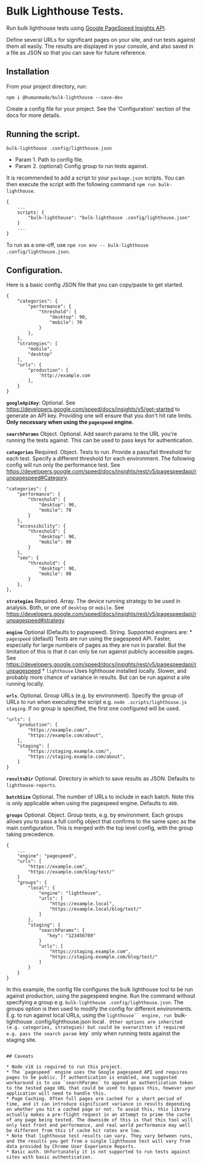 # Bulk Lighthouse Tests.

Run bulk lighthouse tests using [Google PageSpeed Insights API](https://developers.google.com/speed/docs/insights/v5/about).

Define several URLs for significant pages on your site, and run tests against them all easily. The results are displayed in your console, and also saved in a file as JSON so that you can save for future reference.

## Installation

From your project directory, run:

```
npm i @humanmade/bulk-lighthouse --save-dev
```

Create a config file for your project. See the 'Configuration' section of the docs for more details.

## Running the script.

```
bulk-lighthouse .config/lighthouse.json
```

* Param 1. Path to config file.
* Param 2. (optional) Config group to run tests against.

It is recommended to add a script to your `package.json` scripts. You can then execute the script with the following command `npm run bulk-lighthouse`.

```
{
	...
	scripts: {
		"bulk-lighthouse": "bulk-lighthouse .config/lighthouse.json"
	}
	...
}
```

To run as a one-off, use `npm run env -- bulk-lighthouse .config/lighthouse.json`.

## Configuration.

Here is a basic config JSON file that you can copy/paste to get started.

```
{
	"categories": {
		"performance": {
			"threshold": {
				"desktop": 90,
				"mobile": 70
			}
		},
	},
	"strategies": [
		"mobile",
		"desktop"
	],
	"urls": {
		"production": [
			'http://example.com
		],
	}
}
```

**`googleApiKey`**: Optional. See https://developers.google.com/speed/docs/insights/v5/get-started to generate an API key. Providing one will ensure that you don't hit rate limits. **Only necessary when using the `pagespeed` engine.**

**`searchParams`** Object. Optional. Add search params to the URL you're running the tests against. This can be used to pass keys for authentication.

**`categories`** Required. Object. Tests to run. Provide a pass/fail threshold for each test. Specify a different threshold for each environment. The following config will run only the performance test.  See https://developers.google.com/speed/docs/insights/rest/v5/pagespeedapi/runpagespeed#Category.

```
"categories": {
	"performance": {
		"threshold": {
			"desktop": 90,
			"mobile": 70
		}
	},
	"accessibility": {
		"threshold": {
			"desktop": 90,
			"mobile": 90
		}
	},
	"seo": {
		"threshold": {
			"desktop": 90,
			"mobile": 90
		}
	},
},
```

**`strategies`** Required. Array. The device running strategy to be used in analysis. Both, or one of `desktop` or `mobile`. See https://developers.google.com/speed/docs/insights/rest/v5/pagespeedapi/runpagespeed#strategy

**`engine`** Optional (Defaults to pagespeed). String. Supported enginers are:
	* `pagespeed` (default) Tests are run using the pagespeed API. Faster, especially for large numbers of pages as they are run in parallel. But the limitation of this is that it can only be run against publicly accessible pages. See https://developers.google.com/speed/docs/insights/rest/v5/pagespeedapi/runpagespeed
	* `lighthouse` Uses lighthouse installed locally. Slower, and probably more chance of variance in results. But can be run against a site running locally.

**`urls`**. Optional. Group URLs (e.g. by environment). Specify the group of URLs to run when executing the script e.g. `node .scripts/lighthouse.js staging`. If no group is specified, the first one configured will be used.

```
"urls": {
	"production": [
		"https://example.com/",
		"https://example.com/about",
	],
	"staging": [
		"https://staging.example.com/",
		"https://staging.example.com/about",
	]
}
```

**`resultsDir`** Optional. Directory in which to save results as JSON. Defaults to `lighthouse-reports`.

**`batchSize`** Optional. The number of URLs to include in each batch. Note this is only applicable when using the pagespeed engine. Defaults to `400`.

**`groups`** Optional. Object. Group tests, e.g. by environment. Each groups allows you to pass a full config object that confirms to the same spec as the main configuration. This is merged with the top level config, with the group taking precedence.

```
{
    ...
    "engine": "pagespeed",
    "urls": [
        "https://example.com",
        "https://example.com/blog/test/"
    ]
    "groups": {
        "local": {
            "engine": "lighthouse",
            "urls": [
                "https://example.local",
                "https://example.local/blog/test/"
            ]
        },
        "staging": {
            "searchParams": {
               "key": "123456789"
            }
            "urls": [
                "https://staging.example.com",
                "https://staging.example.com/blog/test/"
            ]
        }
    }
}

```

In this example, the config file configures the bulk lighthouse tool to be run against production, using the pagespeed engine. Run the command without specifying a group e.g. `bulk-lighthouse .config/lighthouse.json`.
The groups option is then used to modify the config for different environments. E.g. to run against local URLs, using the `lighthouse`` engine, run `bulk-lighthouse .config/lighthouse.json local`. Other options are inherited (e.g. categories, strategies) but could be overwritten if required e.g. pass the search param `key` only when running tests against the staging site.

```

## Caveats

* Node v18 is required to run this project.
* The `pagespeed` engine uses the Google pagespeed API and requires pages to be public. If authentication is enabled, one suggested workaround is to use `searchParams` to append an authentication token to the tested page URL that could be used to bypass this, however your application will need to handle this.
* Page Caching. Often full pages are cached for a short period of time, and it can introduce significant variance in results depending on whether you hit a cached page or not. To avoid this, this library actually makes a pre-flight request in an attempt to prime the cache of any page being tested. The downside of this is that this tool will only test front end performance, and real world performance may well be different from this if cache hit rates are low.
* Note that lighthouse test results can vary. They vary between runs, and the results you get from a single lighthouse test will vary from data provided by Chrome User Experience Reports.
* Basic auth. Unfortunately it is not supported to run tests against sites with basic authentication.
